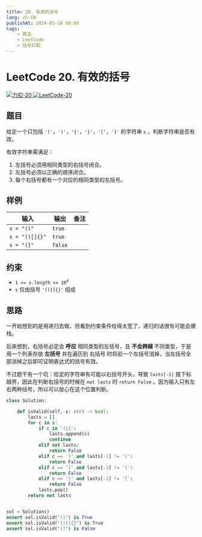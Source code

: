 ```yaml
---
title: 20. 有效的括号
lang: zh-CN
publishAt: 2024-01-10 00:04
tags:
    - 算法
    - LeetCode
    - 括号匹配
---
```


# LeetCode 20. 有效的括号

<el-space wrap class="status-bar" style="width: 100%">
    <a href="https://leetcode.cn/problems/valid-parentheses/" target="_blank">
        <img alt="力扣-20" src="https://img.shields.io/badge/LeetCode-20. 有效的括号-895200?logo=leetcode&logoColor=FFA116"/>
    </a>
    <a href="https://leetcode.com/problems/valid-parentheses/" target="_blank">
        <img alt="LeetCode-20" src="https://img.shields.io/badge/LeetCode-20. Valid Parentheses-895200?logo=leetcode&logoColor=FFA116"/>
    </a>
</el-space>

<RevisionInfo />

## 题目

给定一个只包括 `'('`，`')'`，`'{'`，`'}'`，`'['`，`']'` 的字符串 `s` ，判断字符串是否有效。

有效字符串需满足：

1. 左括号必须用相同类型的右括号闭合。
2. 左括号必须以正确的顺序闭合。
3. 每个右括号都有一个对应的相同类型的左括号。

## 样例

| 输入             | 输出      | 备注 |
|----------------|---------|----|
| `s = "()"`     | `true`  |    |
| `s = "()[]{}"` | `true`  |    |
| `s = "(]"`     | `false` |    |

## 约束

- <code>1 <= s.length <= 10<sup>4</sup></code>
- `s` 仅由括号 `'()[]{}'` 组成

## 思路

一开始想到的是用递归去做，但看到约束条件给得太宽了，递归的话很有可能会爆栈。

后来想到，右括号必定会 **呼应** 相同类型的左括号，且 **不会跨越** 不同类型，于是用一个列表存放 **左括号** 并在遍历到 右括号 时将前一个左括号消掉，当左括号全部消掉之后即可证明表达式的括号有效。

不过题干有一个坑：给定的字符串有可能以右括号开头，导致 `lasts[-1]` 报下标越界，因此在判断右括号的时候在 `not lasts` 时 `return False` 。因为输入只有左右两种括号，所以可以放心在这个位置判断。

```python :line-numbers
class Solution:

    def isValid(self, s: str) -> bool:
        lasts = []
        for c in s:
            if c in '([{':
                lasts.append(c)
                continue
            elif not lasts:
                return False
            elif c == ')' and lasts[-1] != '(':
                return False
            elif c == ']' and lasts[-1] != '[':
                return False
            elif c == '}' and lasts[-1] != '{':
                return False
            lasts.pop()
        return not lasts


sol = Solution()
assert sol.isValid("()") is True
assert sol.isValid("()[]{}") is True
assert sol.isValid("(]") is False
```

